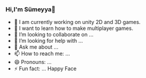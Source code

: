 ### Hi,I'm Sümeyya👋

- 🔭 I am currently working on unity 2D and 3D games.
- 🌱 I want to learn how to make multiplayer games.
- 👯 I’m looking to collaborate on ...
- 🤔 I’m looking for help with ...
- 💬 Ask me about ...
- 📫 How to reach me: ...
- 😄 Pronouns: ...
- ⚡ Fun fact: ...
Happy Face

